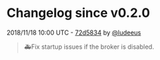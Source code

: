# Changelog since v0.2.0

2018/11/18 10:00 UTC - [72d5834](https://github.com/hassio-addons/addon-mqtt/commit/72d5834ccd97d766c0467aa74169bca2f312c305) by [@ludeeus](https://github.com/ludeeus)
> 🚑Fix startup issues if the broker is disabled. 

